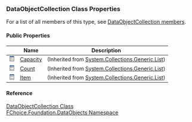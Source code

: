 ﻿### DataObjectCollection<T> Class Properties

For a list of all members of this type, see [DataObjectCollection<T> members](fcSDK~FChoice.Foundation.DataObjects.DataObjectCollection`1_members.md).

#### Public Properties

|   | Name | Description |
| --- | --- | --- |
| ![Public Property](dotnetimages/publicProperty.png) | [Capacity](#) | (Inherited from [System.Collections.Generic.List<T>](#)) |
| ![Public Property](dotnetimages/publicProperty.png) | [Count](#) | (Inherited from [System.Collections.Generic.List<T>](#)) |
| ![Public Property](dotnetimages/publicProperty.png) | [Item](#) | (Inherited from [System.Collections.Generic.List<T>](#)) |

#### Reference

[DataObjectCollection<T> Class](fcSDK~FChoice.Foundation.DataObjects.DataObjectCollection`1.md)  
[FChoice.Foundation.DataObjects Namespace](fcSDK~FChoice.Foundation.DataObjects_namespace.md)